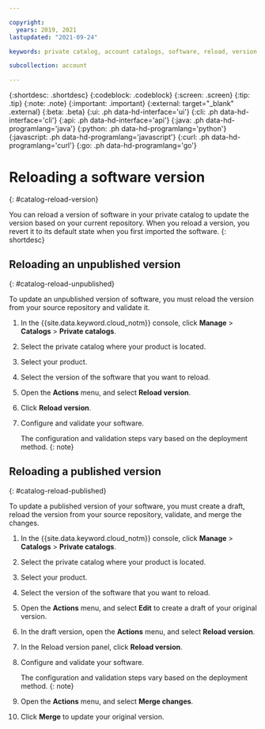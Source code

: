 ```yaml
---

copyright:
  years: 2019, 2021
lastupdated: "2021-09-24"

keywords: private catalog, account catalogs, software, reload, version

subcollection: account

---
```


{:shortdesc: .shortdesc}
{:codeblock: .codeblock}
{:screen: .screen}
{:tip: .tip}
{:note: .note}
{:important: .important}
{:external: target="_blank" .external}
{:beta: .beta}
{:ui: .ph data-hd-interface='ui'}
{:cli: .ph data-hd-interface='cli'}
{:api: .ph data-hd-interface='api'}
{:java: .ph data-hd-programlang='java'}
{:python: .ph data-hd-programlang='python'}
{:javascript: .ph data-hd-programlang='javascript'}
{:curl: .ph data-hd-programlang='curl'}
{:go: .ph data-hd-programlang='go'}

# Reloading a software version
{: #catalog-reload-version}

You can reload a version of software in your private catalog to update the version based on your current repository. When you reload a version, you revert it to its default state when you first imported the software. 
{: shortdesc}

## Reloading an unpublished version
{: #catalog-reload-unpublished}

To update an unpublished version of software, you must reload the version from your source repository and validate it.  

1. In the {{site.data.keyword.cloud_notm}} console, click **Manage** > **Catalogs** > **Private catalogs**. 
1. Select the private catalog where your product is located. 
1. Select your product. 
1. Select the version of the software that you want to reload.
1. Open the **Actions** menu, and select **Reload version**.
1. Click **Reload version**. 
1. Configure and validate your software. 

   The configuration and validation steps vary based on the deployment method. 
   {: note}

## Reloading a published version
{: #catalog-reload-published}

To update a published version of your software, you must create a draft, reload the version from your source repository, validate, and merge the changes.  

1. In the {{site.data.keyword.cloud_notm}} console, click **Manage** > **Catalogs** > **Private catalogs**. 
1. Select the private catalog where your product is located. 
1. Select your product. 
1. Select the version of the software that you want to reload. 
1. Open the **Actions** menu, and select **Edit** to create a draft of your original version.
1. In the draft version, open the **Actions** menu, and select **Reload version**.
1. In the Reload version panel, click **Reload version**. 
1. Configure and validate your software. 

   The configuration and validation steps vary based on the deployment method.
   {: note}

1. Open the **Actions** menu, and select **Merge changes**.
1. Click **Merge** to update your original version.

